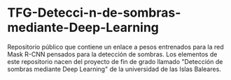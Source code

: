 # TFG-Detecci-n-de-sombras-mediante-Deep-Learning
Repositorio público que contiene un enlace a pesos entrenados para la red Mask R-CNN pensados para la detección de sombras. Los elementos de este repositorio nacen del proyecto de fin de grado llamado "Detección de sombras mediante Deep Learning" de la universidad de las Islas Baleares.
